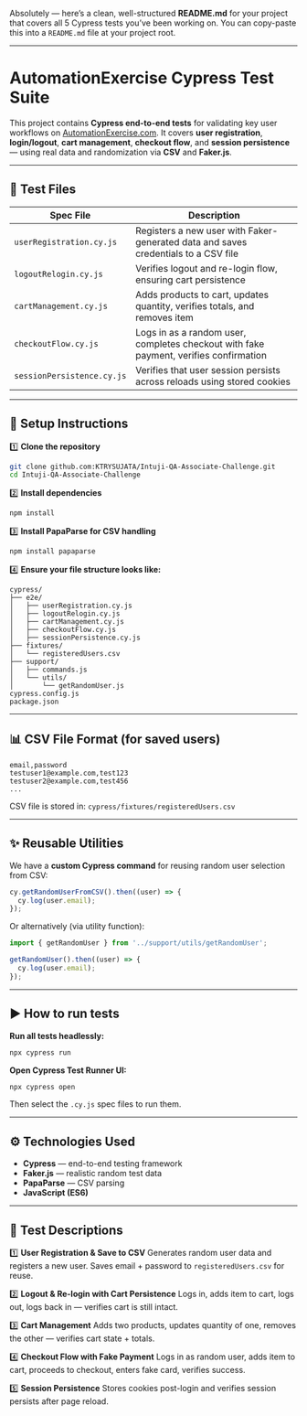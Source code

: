 Absolutely — here’s a clean, well-structured **README.md** for your project that covers all 5 Cypress tests you’ve been working on. You can copy-paste this into a `README.md` file at your project root.

---

# AutomationExercise Cypress Test Suite

This project contains **Cypress end-to-end tests** for validating key user workflows on [AutomationExercise.com](https://automationexercise.com).
It covers **user registration**, **login/logout**, **cart management**, **checkout flow**, and **session persistence** — using real data and randomization via **CSV** and **Faker.js**.

---

## 📂 **Test Files**

| **Spec File**              | **Description**                                                                       |
| -------------------------- | ------------------------------------------------------------------------------------- |
| `userRegistration.cy.js`   | Registers a new user with Faker-generated data and saves credentials to a CSV file    |
| `logoutRelogin.cy.js`      | Verifies logout and re-login flow, ensuring cart persistence                          |
| `cartManagement.cy.js`     | Adds products to cart, updates quantity, verifies totals, and removes item            |
| `checkoutFlow.cy.js`       | Logs in as a random user, completes checkout with fake payment, verifies confirmation |
| `sessionPersistence.cy.js` | Verifies that user session persists across reloads using stored cookies               |

---

## 🚀 **Setup Instructions**

1️⃣ **Clone the repository**

```bash
git clone github.com:KTRYSUJATA/Intuji-QA-Associate-Challenge.git
cd Intuji-QA-Associate-Challenge
```

2️⃣ **Install dependencies**

```bash
npm install
```

3️⃣ **Install PapaParse for CSV handling**

```bash
npm install papaparse
```

4️⃣ **Ensure your file structure looks like:**

```
cypress/
├── e2e/
│   ├── userRegistration.cy.js
│   ├── logoutRelogin.cy.js
│   ├── cartManagement.cy.js
│   ├── checkoutFlow.cy.js
│   ├── sessionPersistence.cy.js
├── fixtures/
│   └── registeredUsers.csv
├── support/
│   ├── commands.js
│   └── utils/
│       └── getRandomUser.js
cypress.config.js
package.json
```

---

## 📊 **CSV File Format** (for saved users)

```
email,password
testuser1@example.com,test123
testuser2@example.com,test456
...
```

CSV file is stored in:
`cypress/fixtures/registeredUsers.csv`

---

## ✨ **Reusable Utilities**

We have a **custom Cypress command** for reusing random user selection from CSV:

```js
cy.getRandomUserFromCSV().then((user) => {
  cy.log(user.email);
});
```

Or alternatively (via utility function):

```js
import { getRandomUser } from '../support/utils/getRandomUser';

getRandomUser().then((user) => {
  cy.log(user.email);
});
```

---

## ▶️ **How to run tests**

**Run all tests headlessly:**

```bash
npx cypress run
```

**Open Cypress Test Runner UI:**

```bash
npx cypress open
```

Then select the `.cy.js` spec files to run them.

---

## ⚙️ **Technologies Used**

* **Cypress** — end-to-end testing framework
* **Faker.js** — realistic random test data
* **PapaParse** — CSV parsing
* **JavaScript (ES6)**

---

## 📝 **Test Descriptions**

1️⃣ **User Registration & Save to CSV**
Generates random user data and registers a new user.
Saves email + password to `registeredUsers.csv` for reuse.

2️⃣ **Logout & Re-login with Cart Persistence**
Logs in, adds item to cart, logs out, logs back in — verifies cart is still intact.

3️⃣ **Cart Management**
Adds two products, updates quantity of one, removes the other — verifies cart state + totals.

4️⃣ **Checkout Flow with Fake Payment**
Logs in as random user, adds item to cart, proceeds to checkout, enters fake card, verifies success.

5️⃣ **Session Persistence**
Stores cookies post-login and verifies session persists after page reload.




